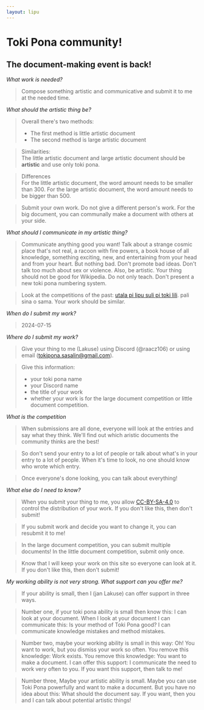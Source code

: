 ```yaml
---
layout: lipu
---
```


# Toki Pona community!
## The document-making event is back!

*What work is needed?*

> Compose something artistic and communicative and submit it to me at the needed time. 

*What should the artistic thing be?*

> Overall there's two methods:
> - The first method is little artistic document
> - The second method is large artistic document

> Similarities: <br>
> The little artistic document and large artistic document should be **artistic** and use only toki pona. 

> Differences <br>
> For the little artistic document, the word amount needs to be smaller than 300. 
> For the large artistic document, the word amount needs to be bigger than 500. 

> Submit your own work. Do not give a different person's work. For the big document, you can communally make a document with others at your side.

*What should I communicate in my artistic thing?*

> Communicate anything good you want!
> Talk about a strange cosmic place that's not real, a racoon with fire powers, a book house of all knowledge, something exciting, new, and entertaining from your head and from your heart. 
> But nothing bad. Don't promote bad ideas. Don't talk too much about sex or violence.
> Also, be artistic. Your thing should not be good for Wikipedia. Do not only teach. Don't present a new toki pona numbering system. 

> Look at the competitions of the past: [utala pi lipu suli pi toki lili](../toki-en-lipu/). pali sina o sama.  Your work should be similar. 

*When do I submit my work?*

> 2024-07-15

*Where do I submit my work?*

> Give your thing to me (Lakuse) using Discord (@raacz106) or using email (tokipona.sasalin@gmail.com).

> Give this information:
> - your toki pona name
> - your Discord name
> - the title of your work  
> - whether your work is for the large document competition or little document competition. 

*What is the competition*

> When submissions are all done, everyone will look at the entries and say what they think. We'll find out which aristic documents the community thinks are the best!

> So don't send your entry to a lot of people or talk about what's in your entry to a lot of people. When it's time to look, no one should know who wrote which entry.

> Once everyone's done looking, you can talk about everything!


*What else do I need to know?*

> When you submit your thing to me, you allow [CC-BY-SA-4.0](https://creativecommons.org/licenses/by-sa/4.0/) to control the distribution of your work. If you don't like this, then don't submit! 

> If you submit work and decide you want to change it, you can resubmit it to me!

> In the large document competition, you can submit multiple documents! In the little document competition, submit only once. 

> Know that I will keep your work on this site so everyone can look at it. If you don't like this, then don't submit!

*My working ability is not very strong. What support can you offer me?*

> If your ability is small, then I (jan Lakuse) can offer support in three ways.

 > Number one, if your toki pona ability is small then know this: I can look at your document. When I look at your document I can communicate this: Is your method of Toki Pona good? I can communicate knowledge mistakes and method mistakes.

> Number two, maybe your working ability is small in this way: Oh! You want to work, but you dismiss your work so often. You remove this knowledge: Work exists. You remove this knowledge: You want to make a document. I can offer this support: I communicate the need to work very often to you. If you want this support, then talk to me!

> Number three, Maybe your artistic ability is small. Maybe you can use Toki Pona powerfully and want to make a document. But you have no idea about this: What should the document say. If you want, then you and I can talk about potential artistic things!